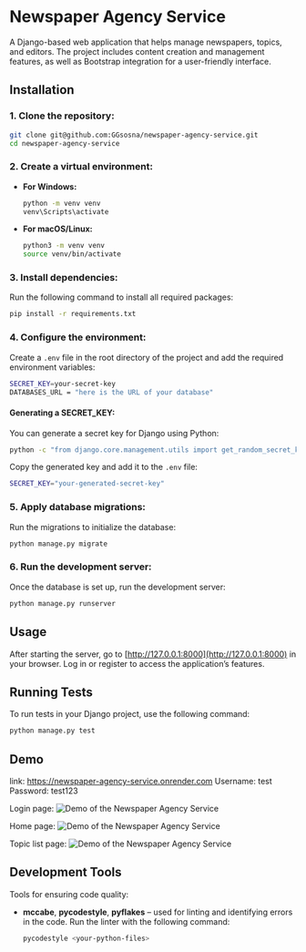 
# Newspaper Agency Service

A Django-based web application that helps manage newspapers, topics, and editors. The project includes content creation and management features, as well as Bootstrap integration for a user-friendly interface.

## Installation

### 1. Clone the repository:

```bash
git clone git@github.com:GGsosna/newspaper-agency-service.git
cd newspaper-agency-service
```

### 2. Create a virtual environment:

- **For Windows:**

    ```bash
    python -m venv venv
    venv\Scripts\activate
    ```

- **For macOS/Linux:**

    ```bash
    python3 -m venv venv
    source venv/bin/activate
    ```

### 3. Install dependencies:

Run the following command to install all required packages:

```bash
pip install -r requirements.txt
```

### 4. Configure the environment:

Create a `.env` file in the root directory of the project and add the required environment variables:

```bash
SECRET_KEY=your-secret-key
DATABASES_URL = "here is the URL of your database"
```

#### Generating a SECRET_KEY:

You can generate a secret key for Django using Python:

```bash
python -c "from django.core.management.utils import get_random_secret_key; print(get_random_secret_key())"
```

Copy the generated key and add it to the `.env` file:

```bash
SECRET_KEY="your-generated-secret-key"
```

### 5. Apply database migrations:

Run the migrations to initialize the database:

```bash
python manage.py migrate
```

### 6. Run the development server:

Once the database is set up, run the development server:

```bash
python manage.py runserver
```

## Usage

After starting the server, go to [http://127.0.0.1:8000](http://127.0.0.1:8000) in your browser. Log in or register to access the application’s features.

## Running Tests

To run tests in your Django project, use the following command:

```bash
python manage.py test
```

## Demo

link: https://newspaper-agency-service.onrender.com
Username: test
Password: test123

Login page:
![Demo of the Newspaper Agency Service](
https://private-user-images.githubusercontent.com/105813721/367844001-a271493d-6718-4d47-9923-6e18eca39468.png?jwt=eyJhbGciOiJIUzI1NiIsInR5cCI6IkpXVCJ9.eyJpc3MiOiJnaXRodWIuY29tIiwiYXVkIjoicmF3LmdpdGh1YnVzZXJjb250ZW50LmNvbSIsImtleSI6ImtleTUiLCJleHAiOjE3MjY2NzE1NTIsIm5iZiI6MTcyNjY3MTI1MiwicGF0aCI6Ii8xMDU4MTM3MjEvMzY3ODQ0MDAxLWEyNzE0OTNkLTY3MTgtNGQ0Ny05OTIzLTZlMThlY2EzOTQ2OC5wbmc_WC1BbXotQWxnb3JpdGhtPUFXUzQtSE1BQy1TSEEyNTYmWC1BbXotQ3JlZGVudGlhbD1BS0lBVkNPRFlMU0E1M1BRSzRaQSUyRjIwMjQwOTE4JTJGdXMtZWFzdC0xJTJGczMlMkZhd3M0X3JlcXVlc3QmWC1BbXotRGF0ZT0yMDI0MDkxOFQxNDU0MTJaJlgtQW16LUV4cGlyZXM9MzAwJlgtQW16LVNpZ25hdHVyZT0yNzBhZGQ1ZTFlYmFlMTE2YzUyZGI0YjFhMzY0ZjZiNWZmMmNmOWE1NmY4NDFmMTJkNzlmMTUwYTRmMGJiZDU2JlgtQW16LVNpZ25lZEhlYWRlcnM9aG9zdCZhY3Rvcl9pZD0wJmtleV9pZD0wJnJlcG9faWQ9MCJ9.wU0qk8Bu9wNTBXnFRKcGrFhItfUl0P_VMo3dbZlSDCw)

Home page:
![Demo of the Newspaper Agency Service](https://private-user-images.githubusercontent.com/105813721/367844268-2721469f-672c-4384-8ee1-9e3760816e37.png?jwt=eyJhbGciOiJIUzI1NiIsInR5cCI6IkpXVCJ9.eyJpc3MiOiJnaXRodWIuY29tIiwiYXVkIjoicmF3LmdpdGh1YnVzZXJjb250ZW50LmNvbSIsImtleSI6ImtleTUiLCJleHAiOjE3MjY2NzE1NTIsIm5iZiI6MTcyNjY3MTI1MiwicGF0aCI6Ii8xMDU4MTM3MjEvMzY3ODQ0MjY4LTI3MjE0NjlmLTY3MmMtNDM4NC04ZWUxLTllMzc2MDgxNmUzNy5wbmc_WC1BbXotQWxnb3JpdGhtPUFXUzQtSE1BQy1TSEEyNTYmWC1BbXotQ3JlZGVudGlhbD1BS0lBVkNPRFlMU0E1M1BRSzRaQSUyRjIwMjQwOTE4JTJGdXMtZWFzdC0xJTJGczMlMkZhd3M0X3JlcXVlc3QmWC1BbXotRGF0ZT0yMDI0MDkxOFQxNDU0MTJaJlgtQW16LUV4cGlyZXM9MzAwJlgtQW16LVNpZ25hdHVyZT0wM2ZmN2I2ZmU3ZWM5ZGYyYzYxOGZjNTJhOWI3MThlYjJiZGExN2E0ZmIyZDhlMzNhZDhlODc4YWZhNWZmYWQ5JlgtQW16LVNpZ25lZEhlYWRlcnM9aG9zdCZhY3Rvcl9pZD0wJmtleV9pZD0wJnJlcG9faWQ9MCJ9.Jn4OdRREPTt44euZL_KBtxLZObeFzB0M3xES_h2d2c8)

Topic list page:
![Demo of the Newspaper Agency Service](https://private-user-images.githubusercontent.com/105813721/367853623-d209abf0-fc48-413a-9090-3c7f8612d411.png?jwt=eyJhbGciOiJIUzI1NiIsInR5cCI6IkpXVCJ9.eyJpc3MiOiJnaXRodWIuY29tIiwiYXVkIjoicmF3LmdpdGh1YnVzZXJjb250ZW50LmNvbSIsImtleSI6ImtleTUiLCJleHAiOjE3MjY2NzIwNTgsIm5iZiI6MTcyNjY3MTc1OCwicGF0aCI6Ii8xMDU4MTM3MjEvMzY3ODUzNjIzLWQyMDlhYmYwLWZjNDgtNDEzYS05MDkwLTNjN2Y4NjEyZDQxMS5wbmc_WC1BbXotQWxnb3JpdGhtPUFXUzQtSE1BQy1TSEEyNTYmWC1BbXotQ3JlZGVudGlhbD1BS0lBVkNPRFlMU0E1M1BRSzRaQSUyRjIwMjQwOTE4JTJGdXMtZWFzdC0xJTJGczMlMkZhd3M0X3JlcXVlc3QmWC1BbXotRGF0ZT0yMDI0MDkxOFQxNTAyMzhaJlgtQW16LUV4cGlyZXM9MzAwJlgtQW16LVNpZ25hdHVyZT03MjI0N2MzMGNhZTU5YmEwZTZmNTRhM2M4ZGZlYThjMDZiMWE3YTdlMWYwN2VlMGJlOTAzN2YyYjI1MjRmNDNhJlgtQW16LVNpZ25lZEhlYWRlcnM9aG9zdCZhY3Rvcl9pZD0wJmtleV9pZD0wJnJlcG9faWQ9MCJ9.ZyEE7gZrrArxcqOrDHT1KufDxJDVy-K2zgiVfve4flk)


## Development Tools

Tools for ensuring code quality:

- **mccabe**, **pycodestyle**, **pyflakes** – used for linting and identifying errors in the code. Run the linter with the following command:

    ```bash
    pycodestyle <your-python-files>
    ```

